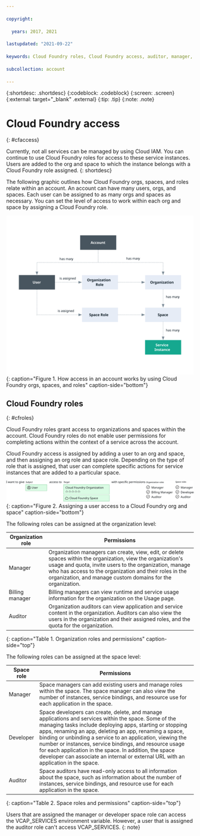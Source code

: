 ```yaml
---

copyright:

  years: 2017, 2021

lastupdated: "2021-09-22"

keywords: Cloud Foundry roles, Cloud Foundry access, auditor, manager, developer, billing manager

subcollection: account

---
```


{:shortdesc: .shortdesc}
{:codeblock: .codeblock}
{:screen: .screen}
{:external: target="_blank" .external}
{:tip: .tip}
{:note: .note}

# Cloud Foundry access
{: #cfaccess}

Currently, not all services can be managed by using Cloud IAM. You can continue to use Cloud Foundry roles for access to these service instances. Users are added to the org and space to which the instance belongs with a Cloud Foundry role assigned.
{: shortdesc}

The following graphic outlines how Cloud Foundry orgs, spaces, and roles relate within an account. An account can have many users, orgs, and spaces. Each user can be assigned to as many orgs and spaces as necessary. You can set the level of access to work within each org and space by assigning a Cloud Foundry role.


![Access by using Cloud Foundry orgs and spaces in an account](images/cf-diagram.svg "How access in an account works by using Cloud Foundry orgs, spaces, and roles"){: caption="Figure 1. How access in an account works by using Cloud Foundry orgs, spaces, and roles" caption-side="bottom"}



## Cloud Foundry roles
{: #cfroles}

Cloud Foundry roles grant access to organizations and spaces within the account. Cloud Foundry roles do not enable user permissions for completing actions within the context of a service across the account.

Cloud Foundry access is assigned by adding a user to an org and space, and then assigning an org role and space role. Depending on the type of role that is assigned, that user can complete specific actions for service instances that are added to a particular space.

![Cloud Foundry access](images/CF.svg "Assigning a user access to a Cloud Foundry org and space"){: caption="Figure 2. Assigning a user access to a Cloud Foundry org and space" caption-side="bottom"}

The following roles can be assigned at the organization level:

| Organization role | Permissions                                                                                             |
|-------------------|---------------------------------------------------------------------------------------------------------|
|Manager            | Organization managers can create, view, edit, or delete spaces within the organization, view the organization's usage and quota, invite users to the organization, manage who has access to the organization and their roles in the organization, and manage custom domains for the organization. |
|Billing manager    | Billing managers can view runtime and service usage information for the organization on the Usage page. |
|Auditor            | Organization auditors can view application and service content in the organization. Auditors can also view the users in the organization and their assigned roles, and the quota for the organization. |
{: caption="Table 1. Organization roles and permissions" caption-side="top"}

The following roles can be assigned at the space level:

| Space role | Permissions |
|------------|-------------|
|Manager     | Space managers can add existing users and manage roles within the space. The space manager can also view the number of instances, service bindings, and resource use for each application in the space. |
|Developer   | Space developers can create, delete, and manage applications and services within the space. Some of the managing tasks include deploying apps, starting or stopping apps, renaming an app, deleting an app, renaming a space, binding or unbinding a service to an application, viewing the number or instances, service bindings, and resource usage for each application in the space. In addition, the space developer can associate an internal or external URL with an application in the space. |
|Auditor     | Space auditors have read-only access to all information about the space, such as information about the number of instances, service bindings, and resource use for each application in the space. |
{: caption="Table 2. Space roles and permissions" caption-side="top"}

Users that are assigned the manager or developer space role can access the VCAP_SERVICES environment variable. However, a user that is assigned the auditor role can't access VCAP_SERVICES.
{: note}
